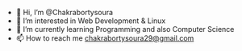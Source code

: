 - 👋 Hi, I’m @Chakrabortysoura
- 👀 I’m interested in Web Development & Linux 
- 🌱 I’m currently learning Programming and also Computer Science
- 📫 How to reach me chakrabortysoura29@gmail.com

<!---
Chakrabortysoura/Chakrabortysoura is a ✨ special ✨ repository because its `README.md` (this file) appears on your GitHub profile.
You can click the Preview link to take a look at your changes.
--->
